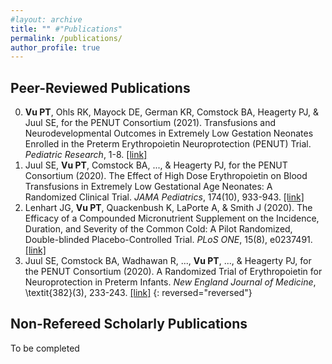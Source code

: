 ```yaml
---
#layout: archive
title: "" #"Publications"
permalink: /publications/
author_profile: true
---
```


Peer-Reviewed Publications 
------

0. **Vu PT**, Ohls RK, Mayock DE, German KR, Comstock BA, Heagerty PJ, & Juul SE, for the PENUT Consortium (2021). Transfusions and Neurodevelopmental Outcomes in Extremely Low Gestation Neonates Enrolled in the Preterm Erythropoietin Neuroprotection (PENUT) Trial. *Pediatric Research*, 1-8. [\[link\]](https://pubmed.ncbi.nlm.nih.gov/33432157/)
0. Juul SE, **Vu PT**, Comstock BA, ..., & Heagerty PJ, for the PENUT Consortium (2020). The Effect of High Dose Erythropoietin on Blood Transfusions in Extremely Low Gestational Age Neonates: A Randomized Clinical Trial. *JAMA Pediatrics*, 174(10), 933-943. [\[link\]](https://pubmed.ncbi.nlm.nih.gov/32804205/)
0. Lenhart JG, **Vu PT**, Quackenbush K, LaPorte A, & Smith J (2020). The Efficacy of a Compounded Micronutrient Supplement on the Incidence, Duration, and Severity of the Common Cold: A Pilot Randomized, Double-blinded Placebo-Controlled Trial. *PLoS ONE*, 15(8), e0237491. [\[link\]](https://pubmed.ncbi.nlm.nih.gov/32841256/)
0. Juul SE, Comstock BA, Wadhawan R, ..., **Vu PT**, ..., & Heagerty PJ, for the PENUT Consortium (2020). A Randomized Trial of Erythropoietin for Neuroprotection in Preterm Infants. *New England Journal of Medicine*, \textit{382}(3), 233-243. [\[link\]](https://pubmed.ncbi.nlm.nih.gov/31940698/)
{: reversed="reversed"}



Non-Refereed Scholarly Publications
------

To be completed
